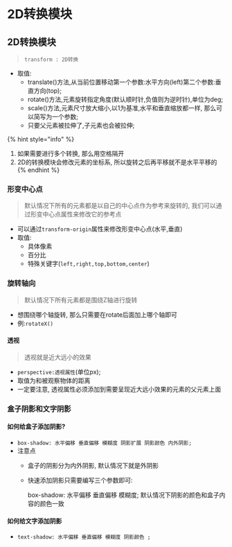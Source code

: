 # 2D转换模块

## 2D转换模块

> `transform : 2D转换`

* 取值:
  * translate\(\)方法,从当前位置移动第一个参数:水平方向\(left\)第二个参数:垂直方向\(top\);
  * rotate\(\)方法,元素旋转指定角度\(默认顺时针,负值则为逆时针\),单位为deg;
  * scale\(\)方法,元素尺寸放大缩小,以1为基准,水平和垂直缩放都一样, 那么可以简写为一个参数;
  * 只要父元素被拉伸了,子元素也会被拉伸;

{% hint style="info" %}
  1. 如果需要进行多个转换, 那么用空格隔开 
  2. 2D的转换模块会修改元素的坐标系, 所以旋转之后再平移就不是水平平移的
{% endhint %}

### 形变中心点

> 默认情况下所有的元素都是以自己的中心点作为参考来旋转的, 我们可以通过形变中心点属性来修改它的参考点

* 可以通过`transform-origin`属性来修改形变中心点\(水平,垂直\)
* 取值:
  * 具体像素
  * 百分比
  * 特殊关键字\(`left,right,top,bottom,center`\)

### 旋转轴向

> 默认情况下所有元素都是围绕Z轴进行旋转

* 想围绕哪个轴旋转, 那么只需要在rotate后面加上哪个轴即可
* 例:`rotateX()`

#### 透视

> 透视就是近大远小的效果

* `perspective:透视属性`\(单位px\);
* 取值为和被观察物体的距离
* 一定要注意, 透视属性必须添加到需要呈现近大远小效果的元素的父元素上面

### 盒子阴影和文字阴影

#### 如何给盒子添加阴影?

* `box-shadow: 水平偏移 垂直偏移 模糊度 阴影扩展 阴影颜色 内外阴影;`
* 注意点
  * 盒子的阴影分为内外阴影, 默认情况下就是外阴影
  * 快速添加阴影只需要编写三个参数即可:

    box-shadow: 水平偏移 垂直偏移 模糊度; 默认情况下阴影的颜色和盒子内容的颜色一致

#### 如何给文字添加阴影

* `text-shadow: 水平偏移 垂直偏移 模糊度 阴影颜色 ;`



